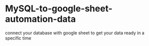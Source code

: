 # MySQL-to-google-sheet-automation-data
connect your database with google sheet to get your data ready in a specific time 
